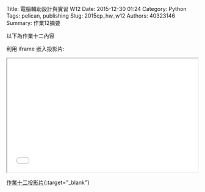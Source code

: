 Title: 電腦輔助設計與實習 W12
Date: 2015-12-30 01:24
Category: Python
Tags: pelican, publishing
Slug: 2015cp_hw_w12
Authors: 40323146
Summary: 作業12摘要

以下為作業十二內容

利用 iframe 嵌入投影片:

<iframe src="40323146_cp_w12_p.html" width="500" height="300"></iframe>

[作業十二投影片](40323146_cp_w12_p.html){:target="_blank"}
